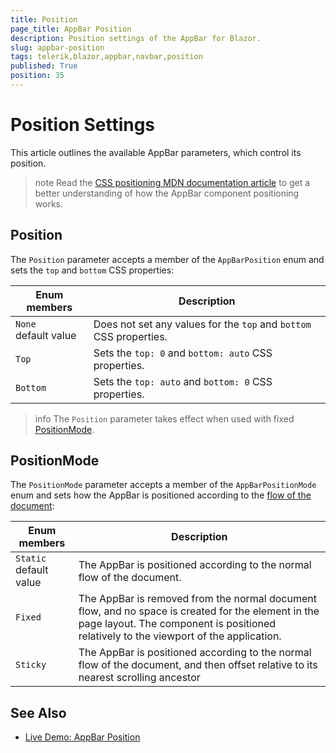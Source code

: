 ```yaml
---
title: Position
page_title: AppBar Position
description: Position settings of the AppBar for Blazor.
slug: appbar-position
tags: telerik,blazor,appbar,navbar,position
published: True
position: 35
---
```


# Position Settings

This article outlines the available AppBar parameters, which control its position.

>note Read the [CSS positioning MDN documentation article](https://developer.mozilla.org/en-US/docs/Web/CSS/position) to get a better understanding of how the AppBar component positioning works.

## Position

The `Position` parameter accepts a member of the `AppBarPosition` enum and sets the `top` and `bottom` CSS properties:

| Enum members | Description |
|---------------|--------|
| `None` <br /> default value   | Does not set any values for the `top` and `bottom` CSS properties. |
| `Top` | Sets the `top: 0` and `bottom: auto` CSS properties. |
| `Bottom`   | Sets the `top: auto` and `bottom: 0` CSS properties. | 

>info The `Position` parameter takes effect when used with fixed [PositionMode](#positionmode).

## PositionMode

The `PositionMode` parameter accepts a member of the `AppBarPositionMode` enum and sets how the AppBar is positioned according to the [flow of the document](https://developer.mozilla.org/en-US/docs/Learn/CSS/CSS_layout/Normal_Flow):

| Enum members | Description |
|---------------|--------|
| `Static` <br /> default value   | The AppBar is positioned according to the normal flow of the document. |
| `Fixed` | The AppBar is removed from the normal document flow, and no space is created for the element in the page layout. The component is positioned relatively to the viewport of the application. |
| `Sticky`   | The AppBar is positioned according to the normal flow of the document, and then offset relative to its nearest scrolling ancestor | 

## See Also

  * [Live Demo: AppBar Position](https://demos.telerik.com/blazor-ui/appbar/position)